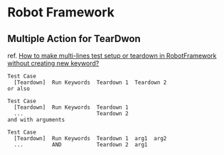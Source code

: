 
# Robot Framework

## Multiple Action for TearDwon
ref. [How to make multi-lines test setup or teardown in RobotFramework without creating new keyword?](http://stackoverflow.com/questions/22691941/how-to-make-multi-lines-test-setup-or-teardown-in-robotframework-without-creatin)

    Test Case
      [Teardown]  Run Keywords  Teardown 1  Teardown 2
    or also

    Test Case
      [Teardown]  Run Keywords  Teardown 1  
      ...                       Teardown 2 
    and with arguments

    Test Case
      [Teardown]  Run Keywords  Teardown 1  arg1  arg2
      ...         AND           Teardown 2  arg1